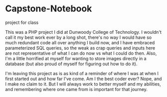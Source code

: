 # Capstone-Notebook
project for class

This was a PHP project I did at Dunwoody College of Technology.  I wouldn't call it my best work ever by a long shot, there's no way I would have so much redundant code all over anything I build now, and I have embraced parameterized SQL queries, so the weak as crap queries and inputs here are not representative of what I can do now vs what I could do then.  Also, I'm a little horrified at myself for wanting to store images directly in a database (but also proud of myself for figuring out how to do it).

I'm leaving this project as is as kind of a reminder of where I was at when I first started out and how far I've come.  Am I the best coder ever?  Nope, and I make no claim to it.  But I will always work to better myself and my abilities, and remembering where one came from is important for that journey.
